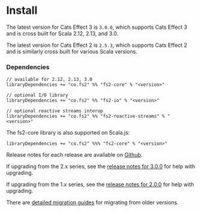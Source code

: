 # Install

The latest version for Cats Effect 3 is `3.0.0`, which supports Cats Effect 3 and is cross built for Scala 2.12, 2.13, and 3.0.

The latest version for Cats Effect 2 is `2.5.3`, which supports Cats Effect 2 and is similarly cross built for various Scala versions.

### Dependencies <!-- {docsify-ignore} -->

```
// available for 2.12, 2.13, 3.0
libraryDependencies += "co.fs2" %% "fs2-core" % "<version>"

// optional I/O library
libraryDependencies += "co.fs2" %% "fs2-io" % "<version>"

// optional reactive streams interop
libraryDependencies += "co.fs2" %% "fs2-reactive-streams" % "<version>"
```

The fs2-core library is also supported on Scala.js:

```
libraryDependencies += "co.fs2" %%% "fs2-core" % "<version>"
```

Release notes for each release are available on [Github](https://github.com/typelevel/fs2/releases/).

If upgrading from the 2.x series, see the [release notes for 3.0.0](https://github.com/typelevel/fs2/releases/tag/v3.0.0) for help with upgrading.

If upgrading from the 1.x series, see the [release notes for 2.0.0](https://github.com/typelevel/fs2/releases/tag/v2.0.0) for help with upgrading.

There are [detailed migration guides](https://github.com/typelevel/fs2/blob/main/docs/) for migrating from older versions.
